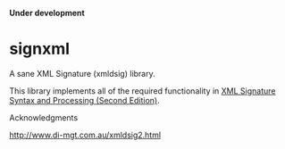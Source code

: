 **Under development**

signxml
=======

A sane XML Signature (xmldsig) library.

This library implements all of the required functionality in [XML Signature Syntax and Processing (Second Edition)](http://www.w3.org/TR/xmldsig-core/).

Acknowledgments

http://www.di-mgt.com.au/xmldsig2.html
